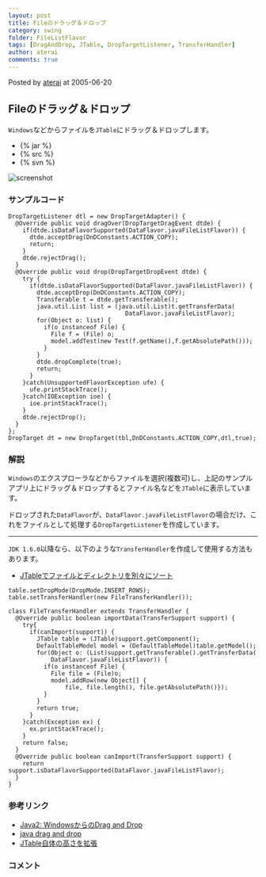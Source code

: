 ```yaml
---
layout: post
title: Fileのドラッグ＆ドロップ
category: swing
folder: FileListFlavor
tags: [DragAndDrop, JTable, DropTargetListener, TransferHandler]
author: aterai
comments: true
---
```


Posted by [aterai](http://terai.xrea.jp/aterai.html) at 2005-06-20

## Fileのドラッグ＆ドロップ
`Windows`などからファイルを`JTable`にドラッグ＆ドロップします。

- {% jar %}
- {% src %}
- {% svn %}

<!-- dummy comment line for breaking list -->

![screenshot](https://lh4.googleusercontent.com/_9Z4BYR88imo/TQTMhxsIIsI/AAAAAAAAAZU/iZ6Pn8yTFFM/s800/FileListFlavor.png)

### サンプルコード
<pre class="prettyprint"><code>DropTargetListener dtl = new DropTargetAdapter() {
  @Override public void dragOver(DropTargetDragEvent dtde) {
    if(dtde.isDataFlavorSupported(DataFlavor.javaFileListFlavor)) {
      dtde.acceptDrag(DnDConstants.ACTION_COPY);
      return;
    }
    dtde.rejectDrag();
  }
  @Override public void drop(DropTargetDropEvent dtde) {
    try {
      if(dtde.isDataFlavorSupported(DataFlavor.javaFileListFlavor)) {
        dtde.acceptDrop(DnDConstants.ACTION_COPY);
        Transferable t = dtde.getTransferable();
        java.util.List list = (java.util.List)t.getTransferData(
                                 DataFlavor.javaFileListFlavor);
        for(Object o: list) {
          if(o instanceof File) {
            File f = (File) o;
            model.addTest(new Test(f.getName(),f.getAbsolutePath()));
          }
        }
        dtde.dropComplete(true);
        return;
      }
    }catch(UnsupportedFlavorException ufe) {
      ufe.printStackTrace();
    }catch(IOException ioe) {
      ioe.printStackTrace();
    }
    dtde.rejectDrop();
  }
};
DropTarget dt = new DropTarget(tbl,DnDConstants.ACTION_COPY,dtl,true);
</code></pre>

### 解説
`Windows`のエクスプローラなどからファイルを選択(複数可)し、上記のサンプルアプリ上にドラッグ＆ドロップするとファイル名などを`JTable`に表示しています。

ドロップされた`DataFlavor`が、`DataFlavor.javaFileListFlavor`の場合だけ、これをファイルとして処理する`DropTargetListener`を作成しています。

- - - -
`JDK 1.6.0`以降なら、以下のような`TransferHandler`を作成して使用する方法もあります。

- [JTableでファイルとディレクトリを別々にソート](http://terai.xrea.jp/Swing/FileDirectoryComparator.html)

<!-- dummy comment line for breaking list -->

<pre class="prettyprint"><code>table.setDropMode(DropMode.INSERT_ROWS);
table.setTransferHandler(new FileTransferHandler());
</code></pre>

<pre class="prettyprint"><code>class FileTransferHandler extends TransferHandler {
  @Override public boolean importData(TransferSupport support) {
    try{
      if(canImport(support)) {
        JTable table = (JTable)support.getComponent();
        DefaultTableModel model = (DefaultTableModel)table.getModel();
        for(Object o: (List)support.getTransferable().getTransferData(
            DataFlavor.javaFileListFlavor)) {
          if(o instanceof File) {
            File file = (File)o;
            model.addRow(new Object[] {
                file, file.length(), file.getAbsolutePath()});
          }
        }
        return true;
      }
    }catch(Exception ex) {
      ex.printStackTrace();
    }
    return false;
  }
  @Override public boolean canImport(TransferSupport support) {
    return support.isDataFlavorSupported(DataFlavor.javaFileListFlavor);
  }
}
</code></pre>

### 参考リンク
- [Java2: WindowsからのDrag and Drop](http://www5.big.or.jp/~tera/Labo/Java2/j2dnd.html)
- [java drag and drop](http://www.ne.jp/asahi/j.nihei/personal/linuxDragDrop.html)
- [JTable自体の高さを拡張](http://terai.xrea.jp/Swing/FillsViewportHeight.html)

<!-- dummy comment line for breaking list -->

### コメント
